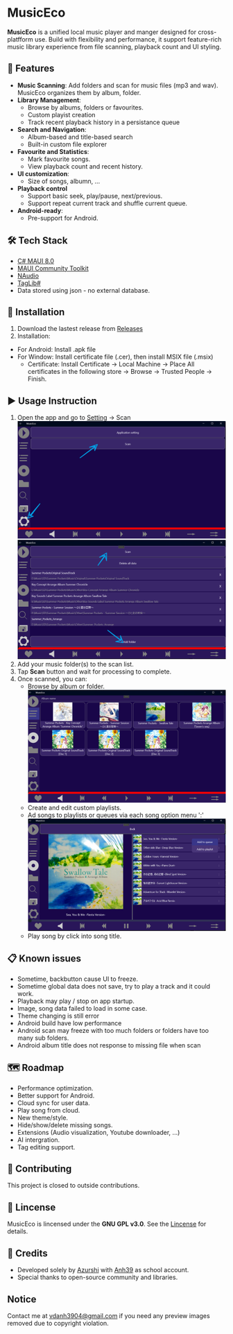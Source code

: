 # MusicEco
**MusicEco** is a unified local music player and manger designed for cross-platfform use. Build with flexibility and performance, it support feature-rich music library experience from file scanning, playback count and UI styling.
## 🌟 Features
- **Music Scanning**: Add folders and scan for music files (mp3 and wav). MusicEco organizes them by album, folder.
- **Library Management**:
  - Browse by albums, folders or favourites.
  - Custom playist creation
  - Track recent playback history in a persistance queue
- **Search and Navigation**:
  - Album-based and title-based search
  - Built-in custom file explorer
- **Favourite and Statistics**:
  - Mark favourite songs.
  - View playback count and recent history.
- **UI customization**:
  - Size of songs, albumn, ...
- **Playback control**
  - Support basic seek, play/pause, next/previous.
  - Support repeat current track and shuffle current queue.
- **Android-ready**:
  - Pre-support for Android.

## 🛠️ Tech Stack
- [C# MAUI 8.0](https://learn.microsoft.com/en-us/dotnet/maui/)
- [MAUI Community Toolkit](https://learn.microsoft.com/en-us/dotnet/communitytoolkit/maui/)
- [NAudio](https://github.com/naudio/NAudio)
- [TagLib#](https://github.com/mono/taglib-sharp)
- Data stored using json - no external database.

## 🚀 Installation
1. Download the lastest release from [Releases](https://github.com/Azurshi/MusicEco/releases)
2. Installation:
  -  For Android: Install .apk file
  -  For Window: Install certificate file (.cer), then install MSIX file (.msix)
     - Certificate:  Install Certificate -> Local Machine -> Place All certificates in the following store -> Browse -> Trusted People -> Finish.

## ▶️ Usage Instruction
1. Open the app and go to [Setting](MusicEco/Resources/Images/setting.png) -> Scan
     ![Setting](Preview/Setting.png) ![Scan](Preview/Scan.png)
3. Add your music folder(s) to the scan list.
4. Tap **Scan** button and wait for processing to complete.
5. Once scanned, you can:
   - Browse by album or folder.
     ![Album](Preview/Preview1.png)
   - Create and edit custom playlists.
   - Ad songs to playlists or queues via each song option menu ':'
     ![Option](Preview/Preview2.png)
   - Play song by click into song title.
## 📋 Known issues
- Sometime, backbutton cause UI to freeze.
- Sometime global data does not save, try to play a track and it could work.
- Playback may play / stop on app startup.
- Image, song data failed to load in some case.
- Theme changing is still error
- Android build have low performance
- Android scan may freeze with too much folders or folders have too many sub folders.
- Android album title does not response to missing file when scan
## 🗺 Roadmap
- Performance optimization.
- Better support for Android.
- Cloud sync for user data.
- Play song from cloud.
- New theme/style.
- Hide/show/delete missing songs.
- Extensions (Audio visualization, Youtube downloader, ...)
- AI intergration.
- Tag editing support.
## 🤝 Contributing
This project is closed to outside contributions.
## 📄 Lincense
MusicEco is lincensed under the **GNU GPL v3.0**. See the [Lincense](./LINCENSE) for details.
## 🙌 Credits
- Developed solely by [Azurshi](https://github.com/Azurshi) with [Anh39](https://github.com/Anh39) as school account.
- Special thanks to open-source community and libraries.
## Notice
Contact me at vdanh3904@gmail.com if you need any preview images removed due to copyright violation.

